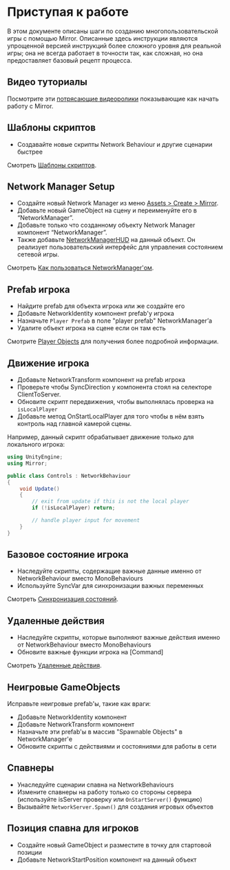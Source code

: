 # Приступая к работе

В этом документе описаны шаги по созданию многопользовательской игры с помощью Mirror. Описанные здесь инструкции являются упрощенной версией инструкций более сложного уровня для реальной игры; она не всегда работает в точности так, как сложная, но она предоставляет базовый рецепт процесса.

## Видео туториалы <a href="#video-tutorials" id="video-tutorials"></a>

Посмотрите эти [потрясающие видеоролики](../../gaidy-ot-kommyuniti/video-tutorials.md)  показывающие как начать работу с Mirror.

## Шаблоны скриптов

* Создавайте новые скрипты Network Behaviour и другие сценарии быстрее

Смотреть [Шаблоны скриптов](script-templates.md).

## Network Manager Setup <a href="#networkmanager-set-up" id="networkmanager-set-up"></a>

* Создайте новый Network Manager из меню [Assets > Create > Mirror](script-templates.md).
* Добавьте новый GameObject на сцену и переименуйте его в “NetworkManager”.
* Добавьте только что созданному объекту Network Manager компонент “NetworkManager”.
* Также добавьте [NetworkManagerHUD](../components/network-manager-hud.md) на данный объект. Он реализует пользовательский интерфейс для управления состоянием сетевой игры.

Смотреть [Как пользоваться NetworkManager'ом](../components/network-manager.md).

## Prefab игрока <a href="#player-prefab" id="player-prefab"></a>

* Найдите prefab для объекта игрока или же создайте его
* Добавьте NetworkIdentity компонент prefab'у игрока
* Назначьте `Player Prefab` в поле "player prefab" NetworkManager’а&#x20;
* Удалите объект игрока на сцене если он там есть

Смотрите [Player Objects](../guides/gameobjects/player-gameobjects.md) для получения более подробной информации.

## Движение игрока <a href="#player-movement" id="player-movement"></a>

* Добавьте NetworkTransform компонент на prefab игрока
* Проверьте чтобы SyncDirection у компонента стоял на селекторе ClientToServer.
* Обновите скрипт передвижения, чтобы выполнялась проверка на `isLocalPlayer`
* Добавьте метод OnStartLocalPlayer для того чтобы в нём взять контроль над главной камерой сцены.

Например, данный скрипт обрабатывает движение только для локального игрока:

```csharp
using UnityEngine;
using Mirror;

public class Controls : NetworkBehaviour
{
    void Update()
    {
        // exit from update if this is not the local player
        if (!isLocalPlayer) return;

        // handle player input for movement
    }
}
```

## Базовое состояние игрока <a href="#basic-player-game-state" id="basic-player-game-state"></a>

* Наследуйте скрипты, содержащие важные данные именно от NetworkBehaviour вместо MonoBehaviours
* Используйте SyncVar для синхронизации важных переменных

Смотреть [Синхронизация состояний](../guides/synchronization/).

## Удаленные действия <a href="#networked-actions" id="networked-actions"></a>

* Наследуйте скрипты, которые выполняют важные действия именно от NetworkBehaviour вместо MonoBehaviours
* Обновите важные функции игрока на \[Command]

Смотреть [Удаленные действия](../guides/communications/remote-actions.md).

## Неигровые GameObjects <a href="#non-player-game-objects" id="non-player-game-objects"></a>

Исправьте неигровые prefab'ы, такие как враги:

* Добавьте NetworkIdentity компонент
* Добавьте NetworkTransform компонент
* Назначьте эти prefab'ы в массив "Spawnable Objects" в NetworkManager'е
* Обновите скрипты с действиями и состояниями для работы в сети

## Спавнеры <a href="#spawners" id="spawners"></a>

* Унаследуйте сценарии спавна на NetworkBehaviours
* Измените спавнеры на работу только со стороны сервера (используйте isServer проверку или `OnStartServer()` функцию)
* Вызывайте `NetworkServer.Spawn()` для создания игровых объектов

## Позиция спавна для игроков <a href="#spawn-positions-for-players" id="spawn-positions-for-players"></a>

* Создайте новый GameObject и разместите в точку для стартовой позиции
* Добавьте NetworkStartPosition компонент на данный объект
